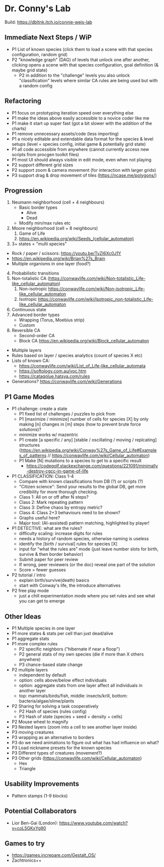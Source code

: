 # Dr. Conny's Lab

Build: https://dbltnk.itch.io/connie-weis-lab

## Immediate Next Steps / WiP

* P1 List of known species (click them to load a scene with that species configuration, random grid)
* P2 "knowledge graph" (DAG) of levels that unlock one after another, clicking opens a scene with that species configuration, goal definition (& maybe grid state) 
  * P2 in addition to the "challenge" levels you also unlock "classification" levels where similar CA rules are being used but with a random config

## Refactoring

* P1 focus on prototyping iteration speed over everything else
* P1 make the ideas above easily accessible to a novice coder like me
* P1 make it start up super fast (got a bit slower with the addition of the charts)
* P1 remove unnecessary assets/code (less importing)
* P1 a nicely editable and extendable data format for the species & level setups (level =  species config, initial game & potentially grid state)
* P1 all code accessible from anywhere (cannot currently access new scripts from procgen toolkit files)
* P1 most UI should always visible in edit mode, even when not playing
* P2 support different grid sizes
* P2 support zoom & camera movement (for interaction with larger grids)
* P3 support drag & drop movement of tiles (https://ncase.me/polygons/)

## Progression

1. Neumann neighborhood (cell + 4 neighbours)
   * Basic border types
     * Alive
     *  Dead
   * Modify min/max rules etc
2. Moore neighborhood (cell + 8 neighbours)
   1. Game of Life
   2. https://en.wikipedia.org/wiki/Seeds_(cellular_automaton)
3. 3+ states = "multi species"
  * Rock / paper / scissors: https://youtu.be/TvZI6Xc0J1Y
  * https://en.wikipedia.org/wiki/Brian%27s_Brain
  * Multiple organisms in one layer (food?)
4. Probabilistic transitions
5. Non-totalistic CA (https://conwaylife.com/wiki/Non-totalistic_Life-like_cellular_automaton)
   1. Non-isotropic https://conwaylife.com/wiki/Non-isotropic_Life-like_cellular_automaton
   2. Isotropic https://conwaylife.com/wiki/Isotropic_non-totalistic_Life-like_cellular_automaton
6. Continuous state
7. Advanced border types
   * Wrapping (Torus, Moebius strip)
   * Custom
8. Reversible CA
   * Second-order CA
   * Block CA https://en.wikipedia.org/wiki/Block_cellular_automaton
* Multiple layers
* Rules based on layer / species analytics (count of species X etc)
* Lists of known CA:
  * https://conwaylife.com/wiki/List_of_Life-like_cellular_automata
  * https://softology.com.au/voc.htm
  * https://catagolue.hatsya.com/rules
* Generations? https://conwaylife.com/wiki/Generations

## P1 Game Modes

* P1 challenge: create a state
    * P1 fixed list of challenges / puzzles to pick from
    * P1 [maximize / minimize] number of cells for species [X] by only making [n] changes in [m] steps (how to prevent brute force solutions)?
    * minimize works w/ mazentric
    * P1 create [a specific / any] [stable / oscillating / moving / replcating] structures (https://en.wikipedia.org/wiki/Conway%27s_Game_of_Life#Examples_of_patterns // https://conwaylife.com/wiki/Cellular_automaton)
    * P1 Make [N] mutations to a species to get to a specific result
		* https://codegolf.stackexchange.com/questions/221091/minimally-destroy-cgcc-in-game-of-life
* P1 CLASSIFICATION: Class 1-4
    * Compare with known classifications from DB (?) or scripts (?)
    * "Citizen science": Send your results to the global DB, get more credibility for more thorough checking.
    * Class 1: All on or off after N steps?
    * Class 2: Mark repeating pattern
    * Class 3: Define chaos by entropy metric?
    * Class 4: Class 2+3 behaviours need to be shown?
    * Graphs useful here?
    * Major tool:  (AI-assisted) pattern matching, highlighted by player!
* P1 DETECTIVE: what are the rules?
    * difficulty scaling: increase digits for rules
    * needs a history of random species, otherwise naming is useless
    * identify the [birth / survival] rules for species [X]
    * input for "what the rules are" mode (just leave number slots for birth, survive & then border behavior)
    * Submit paper for peer review
    * If wrong, peer reviewers (or the doc) reveal one part of the solution
    * Score = fewer guesses
* P2 tutorial / intro
    * explain birth/survive(death) basics	
    * start with Conway's life, the  introduce alternatives
* P2 free play mode
    * just a chill experimentation mode where you set rules and see what you can get to emerge

## Other Ideas

* P1 Multiple species in one layer
* P1 more states & stats per cell than just dead/alive
* P1 aggregate stats
* P1 more complex rules
    * P2 specific neighbors ("hibernate if near a floop")
    * P2 general stats of my own species (die if more than X others anywhere)
    * P3 chance-based state change
* P2 multiple layers 
    * independent by default
    * option: cells above/below effect individuals
    * option: aggregate stats from one layer affect all individuals in another layer
    * top: mammals/birds/fish, middle: insects/krill, bottom: bacteria/algae/slime/plants
* P2 Sharing for solving a task cooperatively
    * P2 Hash of species (rules config)
    * P3 Hash of state (species + seed + density + cells)
* P2 Mouse wheel to magnify
* P3 Nested layers (zoom into a cell to see another layer inside)
* P3 moving creatures
* P3 wrapping as an alternative to borders
* P3 do we need animations to figure out what has had influence on what?
* P3 Load nickname presets for the known species
* P3 Different types of creatures (movement?)
* P3 Other grids (https://conwaylife.com/wiki/Cellular_automaton)
    * Hex
    * Triangle

## Usability Improvements

* Pattern stamps (1-9 blocks)

## Potential Collaborators

* Lior Ben-Gai (London):  https://www.youtube.com/watch?v=coL5GKxYg90

## Games to try

* https://games.increpare.com/Gestalt_OS/
* Zachtronics++
